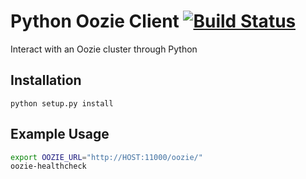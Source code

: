 # Python Oozie Client [![Build Status](https://travis-ci.org/mattbornski/python-oozie-client.png)](http://travis-ci.org/mattbornski/python-oozie-client)

Interact with an Oozie cluster through Python

## Installation

```
python setup.py install
```

## Example Usage

```bash
export OOZIE_URL="http://HOST:11000/oozie/"
oozie-healthcheck

```

